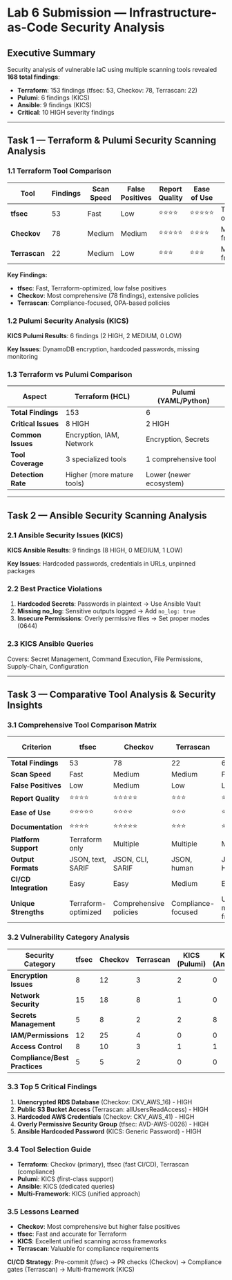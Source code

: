 # Lab 6 Submission — Infrastructure-as-Code Security Analysis

## Executive Summary

Security analysis of vulnerable IaC using multiple scanning tools revealed **168 total findings**:
- **Terraform**: 153 findings (tfsec: 53, Checkov: 78, Terrascan: 22)
- **Pulumi**: 6 findings (KICS)
- **Ansible**: 9 findings (KICS)
- **Critical**: 10 HIGH severity findings

---

## Task 1 — Terraform & Pulumi Security Scanning Analysis

### 1.1 Terraform Tool Comparison

| Tool | Findings | Scan Speed | False Positives | Report Quality | Ease of Use | Platform Support |
|------|----------|------------|-----------------|----------------|-------------|------------------|
| **tfsec** | 53 | Fast | Low | ⭐⭐⭐⭐ | ⭐⭐⭐⭐⭐ | Terraform only |
| **Checkov** | 78 | Medium | Medium | ⭐⭐⭐⭐⭐ | ⭐⭐⭐⭐ | Multiple frameworks |
| **Terrascan** | 22 | Medium | Low | ⭐⭐⭐ | ⭐⭐⭐ | Multiple frameworks |

**Key Findings:**
- **tfsec**: Fast, Terraform-optimized, low false positives
- **Checkov**: Most comprehensive (78 findings), extensive policies
- **Terrascan**: Compliance-focused, OPA-based policies

### 1.2 Pulumi Security Analysis (KICS)

**KICS Pulumi Results**: 6 findings (2 HIGH, 2 MEDIUM, 0 LOW)

**Key Issues**: DynamoDB encryption, hardcoded passwords, missing monitoring

### 1.3 Terraform vs Pulumi Comparison

| Aspect | Terraform (HCL) | Pulumi (YAML/Python) |
|--------|-----------------|----------------------|
| **Total Findings** | 153 | 6 |
| **Critical Issues** | 8 HIGH | 2 HIGH |
| **Common Issues** | Encryption, IAM, Network | Encryption, Secrets |
| **Tool Coverage** | 3 specialized tools | 1 comprehensive tool |
| **Detection Rate** | Higher (more mature tools) | Lower (newer ecosystem) |

---

## Task 2 — Ansible Security Scanning Analysis

### 2.1 Ansible Security Issues (KICS)

**KICS Ansible Results**: 9 findings (8 HIGH, 0 MEDIUM, 1 LOW)

**Key Issues**: Hardcoded passwords, credentials in URLs, unpinned packages

### 2.2 Best Practice Violations

1. **Hardcoded Secrets**: Passwords in plaintext → Use Ansible Vault
2. **Missing no_log**: Sensitive outputs logged → Add `no_log: true`
3. **Insecure Permissions**: Overly permissive files → Set proper modes (0644)

### 2.3 KICS Ansible Queries

Covers: Secret Management, Command Execution, File Permissions, Supply-Chain, Configuration

---

## Task 3 — Comparative Tool Analysis & Security Insights

### 3.1 Comprehensive Tool Comparison Matrix

| Criterion | tfsec | Checkov | Terrascan | KICS (Pulumi) | KICS (Ansible) |
|-----------|-------|---------|-----------|---------------|----------------|
| **Total Findings** | 53 | 78 | 22 | 6 | 9 |
| **Scan Speed** | Fast | Medium | Medium | Fast | Fast |
| **False Positives** | Low | Medium | Low | Low | Low |
| **Report Quality** | ⭐⭐⭐⭐ | ⭐⭐⭐⭐⭐ | ⭐⭐⭐ | ⭐⭐⭐⭐ | ⭐⭐⭐⭐ |
| **Ease of Use** | ⭐⭐⭐⭐⭐ | ⭐⭐⭐⭐ | ⭐⭐⭐ | ⭐⭐⭐⭐ | ⭐⭐⭐⭐ |
| **Documentation** | ⭐⭐⭐⭐ | ⭐⭐⭐⭐⭐ | ⭐⭐⭐ | ⭐⭐⭐⭐ | ⭐⭐⭐⭐ |
| **Platform Support** | Terraform only | Multiple | Multiple | Multiple | Multiple |
| **Output Formats** | JSON, text, SARIF | JSON, CLI, SARIF | JSON, human | JSON, HTML | JSON, HTML |
| **CI/CD Integration** | Easy | Easy | Medium | Easy | Easy |
| **Unique Strengths** | Terraform-optimized | Comprehensive policies | Compliance-focused | Unified multi-framework | Ansible-specific |

### 3.2 Vulnerability Category Analysis

| Security Category | tfsec | Checkov | Terrascan | KICS (Pulumi) | KICS (Ansible) | Best Tool |
|------------------|-------|---------|-----------|---------------|----------------|----------|
| **Encryption Issues** | 8 | 12 | 3 | 2 | 0 | Checkov |
| **Network Security** | 15 | 18 | 8 | 1 | 0 | Checkov |
| **Secrets Management** | 5 | 8 | 2 | 2 | 8 | KICS (Ansible) |
| **IAM/Permissions** | 12 | 25 | 4 | 0 | 0 | Checkov |
| **Access Control** | 8 | 10 | 3 | 1 | 1 | Checkov |
| **Compliance/Best Practices** | 5 | 5 | 2 | 0 | 0 | tfsec/Checkov |

### 3.3 Top 5 Critical Findings

1. **Unencrypted RDS Database** (Checkov: CKV_AWS_16) - HIGH
2. **Public S3 Bucket Access** (Terrascan: allUsersReadAccess) - HIGH  
3. **Hardcoded AWS Credentials** (Checkov: CKV_AWS_41) - HIGH
4. **Overly Permissive Security Group** (tfsec: AVD-AWS-0026) - HIGH
5. **Ansible Hardcoded Password** (KICS: Generic Password) - HIGH

### 3.4 Tool Selection Guide

- **Terraform**: Checkov (primary), tfsec (fast CI/CD), Terrascan (compliance)
- **Pulumi**: KICS (first-class support)
- **Ansible**: KICS (dedicated queries)
- **Multi-Framework**: KICS (unified approach)

### 3.5 Lessons Learned

- **Checkov**: Most comprehensive but higher false positives
- **tfsec**: Fast and accurate for Terraform
- **KICS**: Excellent unified scanning across frameworks
- **Terrascan**: Valuable for compliance requirements

**CI/CD Strategy**: Pre-commit (tfsec) → PR checks (Checkov) → Compliance gates (Terrascan) → Multi-framework (KICS)
